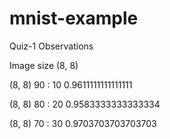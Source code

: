# mnist-example

Quiz-1 Observations

Image size (8, 8)

(8, 8) 	 90 : 10   0.9611111111111111

(8, 8) 	 80 : 20   0.9583333333333334

(8, 8) 	 70 : 30   0.9703703703703703
